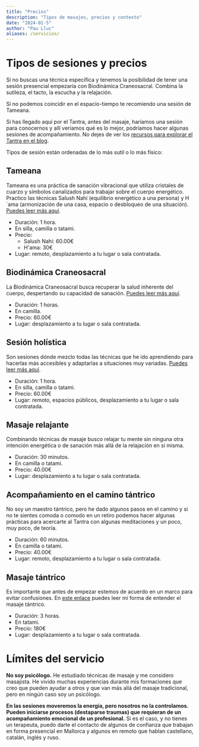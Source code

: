 ```yaml
---
title: "Precios"
description: "Tipos de masajes, precios y contexto"
date: "2024-01-5"
author: "Pau Lluc"
aliases: /servicios/
---
```


# Tipos de sesiones y precios

Si no buscas una técnica específica y tenemos la posibilidad de tener una sesión presencial
empezaría con Biodinámica Craneosacral. Combina la sutileza, el tacto, la escucha y la relajación.

Si no podemos coincidir en el espacio-tiempo te recomiendo una sesión de Tameana.

Si has llegado aquí por el Tantra, antes del masaje, haríamos una sesión para conocernos y allí veríamos qué es lo mejor,
podríamos hacer algunas sesiones de acompañamiento. No dejes de
ver los [recursos para explorar el Tantra en el blog](../../posts/2024/07/recursos_aprendizaje.md).

Tipos de sesión están ordenadas de lo más sutil o lo más físico:

## Tameana

Tameana es una práctica de sanación vibracional que utiliza cristales de cuarzo y símbolos canalizados para trabajar
sobre el cuerpo energético. Practico las técnicas
Salush Nahí (equilibrio energético a una persona) y H´ama (armonización de una casa, espacio o desbloqueo de una
situación). [Puedes leer más aquí](tameana.md).

- Duración: 1 hora.
- En silla, camilla o tatami.
- Precio:
    - Salush Nahí: 60.00€
    - H'ama: 30€
- Lugar: remoto, desplazamiento a tu lugar o sala contratada.

## Biodinámica Craneosacral

La Biodinámica Craneosacral busca recuperar la salud inherente del cuerpo, despertando su capacidad de
sanación. [Puedes leer más aquí](biodinamica_craneosacral.md).

- Duración: 1 horas.
- En camilla.
- Precio: 60.00€
- Lugar: desplazamiento a tu lugar o sala contratada.

## Sesión holística

Son sesiones dónde mezclo todas las técnicas que he ido aprendiendo para hacerlas más accesibles y adaptarlas a
situaciones muy variadas. [Puedes leer más aquí](masaje_holistico.md).

- Duración: 1 hora.
- En silla, camilla o tatami.
- Precio: 60.00€
- Lugar: remoto, espacios públicos, desplazamiento a tu lugar o sala contratada.

## Masaje relajante

Combinando técnicas de masaje busco relajar tu mente sin ninguna otra intención energética o de sanación más allá de la
relajación en sí misma.

- Duración: 30 minutos.
- En camilla o tatami.
- Precio: 40.00€
- Lugar: desplazamiento a tu lugar o sala contratada.

## Acompañamiento en el camino tántrico

No soy un maestro tántrico, pero he dado algunos pasos en el camino y si no te sientes comoda o comodo en un retiro
podemos hacer algunas prácticas para acercarte al Tantra con algunas meditaciones y un poco, muy poco, de teoría.

- Duración: 60 minutos.
- En camilla o tatami.
- Precio: 40.00€
- Lugar: remoto, desplazamiento a tu lugar o sala contratada.

## Masaje tántrico

Es importante que antes de empezar estemos de acuerdo en un marco para evitar confusiones.
En [este enlace](masaje_tantrico.md) puedes leer mi forma de entender el masaje tántrico.

- Duración: 3 horas.
- En tatami.
- Precio: 180€
- Lugar: desplazamiento a tu lugar o sala contratada.

# Límites del servicio

**No soy psicólogo.** He estudiado técnicas de masaje y me considero masajista. He vivido muchas experiencias durante
mis formaciones que creo que pueden ayudar a otros y que van más allá del masaje tradicional, pero en ningún caso soy un
psicólogo.

**En las sesiones moveremos la energía, pero nosotros no la controlamos. Pueden iniciarse procesos (destaparse
traumas) que requieran de un acompañamiento emocional de un profesional.** Si es el caso, y no tienes un terapeuta,
puedo darte el contacto de algunos de confianza que trabajan en forma presencial
en Mallorca y algunos en remoto que hablan castellano, catalán, inglés y ruso.
